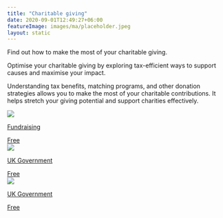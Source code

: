 ```yaml
---
title: "Charitable giving"
date: 2020-09-01T12:49:27+06:00
featureImage: images/ma/placeholder.jpeg
layout: static
---
```


Find out how to make the most of your charitable giving.

Optimise your charitable giving by exploring tax-efficient ways to support causes and maximise your impact.

Understanding tax benefits, matching programs, and other donation strategies allows you to make the most of your charitable contributions. It helps stretch your giving potential and support charities effectively.

<a class="ma-link" href="https://fundraising.co.uk/2023/01/26/how-to-make-the-most-of-your-charitable-giving-in-your-self-assessment-caf-shares-advice/"><div class="ma-card ma-card-Wealth"><div class="ma-icon"><img src ="/images/icon-check.png"/></div><div class="ma-name"><p>Fundraising</p></div><div class="ma-paid-text"><span>Free </span></div></div></a><a class="ma-link" href="https://www.gov.uk/government/news/how-to-give-safely-to-charities--2"><div class="ma-card ma-card-Wealth"><div class="ma-icon"><img src ="/images/icon-check.png"/></div><div class="ma-name"><p>UK Government</p></div><div class="ma-paid-text"><span>Free </span></div></div></a><a class="ma-link" href="https://register-of-charities.charitycommission.gov.uk/"><div class="ma-card ma-card-Wealth"><div class="ma-icon"><img src ="/images/icon-check.png"/></div><div class="ma-name"><p>UK Government</p></div><div class="ma-paid-text"><span>Free </span></div></div></a>  

<br/><br/>






